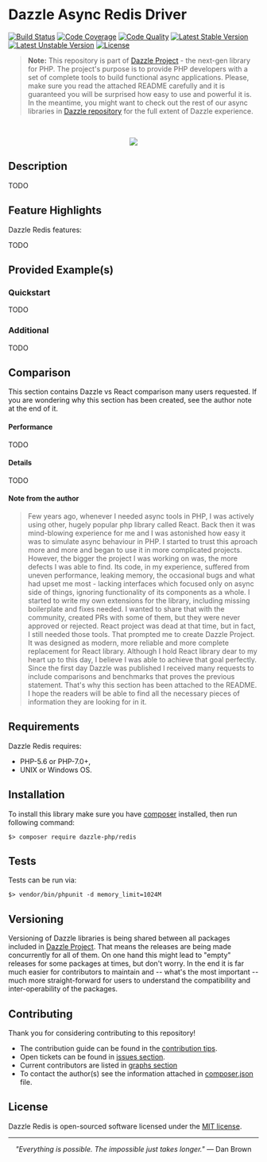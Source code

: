 # Dazzle Async Redis Driver

[![Build Status](https://travis-ci.org/dazzle-php/redis.svg)](https://travis-ci.org/dazzle-php/redis)
[![Code Coverage](https://scrutinizer-ci.com/g/dazzle-php/redis/badges/coverage.png?b=master)](https://scrutinizer-ci.com/g/dazzle-php/redis/?branch=master)
[![Code Quality](https://scrutinizer-ci.com/g/dazzle-php/redis/badges/quality-score.png?b=master)](https://scrutinizer-ci.com/g/dazzle-php/redis/?branch=master)
[![Latest Stable Version](https://poser.pugx.org/dazzle-php/redis/v/stable)](https://packagist.org/packages/dazzle-php/redis) 
[![Latest Unstable Version](https://poser.pugx.org/dazzle-php/redis/v/unstable)](https://packagist.org/packages/dazzle-php/redis) 
[![License](https://poser.pugx.org/dazzle-php/redis/license)](https://packagist.org/packages/dazzle-php/redis/license)

> **Note:** This repository is part of [Dazzle Project](https://github.com/dazzle-php/dazzle) - the next-gen library for PHP. The project's purpose is to provide PHP developers with a set of complete tools to build functional async applications. Please, make sure you read the attached README carefully and it is guaranteed you will be surprised how easy to use and powerful it is. In the meantime, you might want to check out the rest of our async libraries in [Dazzle repository](https://github.com/dazzle-php) for the full extent of Dazzle experience.

<br>
<p align="center">
<img src="https://raw.githubusercontent.com/dazzle-php/dazzle/master/media/dazzle-x125.png" />
</p>

## Description

TODO

## Feature Highlights

Dazzle Redis features:

TODO

## Provided Example(s)

### Quickstart

TODO

### Additional

TODO

## Comparison

This section contains Dazzle vs React comparison many users requested. If you are wondering why this section has been created, see the author note at the end of it.

#### Performance

TODO

#### Details

TODO

#### Note from the author

> Few years ago, whenever I needed async tools in PHP, I was actively using other, hugely popular php library called React. Back then it was mind-blowing experience for me and I was astonished how easy it was to simulate async behaviour in PHP. I started to trust this aproach more and more and began to use it in more complicated projects. However, the bigger the project I was working on was, the more defects I was able to find. Its code, in my experience, suffered from uneven performance, leaking memory, the occasional bugs and what had upset me most - lacking interfaces which focused only on async side of things, ignoring functionality of its components as a whole. I started to write my own extensions for the library, including missing boilerplate and fixes needed. I wanted to share that with the community, created PRs with some of them, but they were never approved or rejected. React project was dead at that time, but in fact, I still needed those tools. That prompted me to create Dazzle Project. It was designed as modern, more reliable and more complete replacement for React library. Although I hold React library dear to my heart up to this day, I believe I was able to achieve that goal perfectly. Since the first day Dazzle was published I received many requests to include comparisons and benchmarks that proves the previous statement. That's why this section has been attached to the README. I hope the readers will be able to find all the necessary pieces of information they are looking for in it.

## Requirements

Dazzle Redis requires:

* PHP-5.6 or PHP-7.0+,
* UNIX or Windows OS.

## Installation

To install this library make sure you have [composer](https://getcomposer.org/) installed, then run following command:

```
$> composer require dazzle-php/redis
```

## Tests

Tests can be run via:

```
$> vendor/bin/phpunit -d memory_limit=1024M
```

## Versioning

Versioning of Dazzle libraries is being shared between all packages included in [Dazzle Project](https://github.com/dazzle-php/dazzle). That means the releases are being made concurrently for all of them. On one hand this might lead to "empty" releases for some packages at times, but don't worry. In the end it is far much easier for contributors to maintain and -- what's the most important -- much more straight-forward for users to understand the compatibility and inter-operability of the packages.

## Contributing

Thank you for considering contributing to this repository! 

- The contribution guide can be found in the [contribution tips](https://github.com/dazzle-php/redis/blob/master/CONTRIBUTING.md). 
- Open tickets can be found in [issues section](https://github.com/dazzle-php/redis/issues). 
- Current contributors are listed in [graphs section](https://github.com/dazzle-php/redis/graphs/contributors)
- To contact the author(s) see the information attached in [composer.json](https://github.com/dazzle-php/redis/blob/master/composer.json) file.

## License

Dazzle Redis is open-sourced software licensed under the [MIT license](http://opensource.org/licenses/MIT).

<hr>
<p align="center">
<i>"Everything is possible. The impossible just takes longer."</i> ― Dan Brown
</p>
